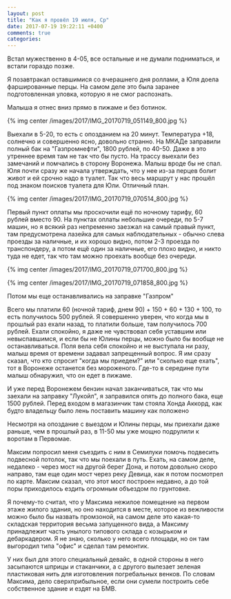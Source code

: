 ```yaml
---
layout: post
title: "Как я провёл 19 июля, Ср"
date: 2017-07-19 19:22:11 +0400
comments: true
categories: 
---
```

Встал мужественно в 4-05, все остальные и не думали подниматься, и встали гораздо позже.

Я позавтракал оставшимися со вчерашнего дня роллами, а Юля доела фаршированные перцы. На самом деле это была заранее подготовленная уловка, которую я не смог распознать.

Малыша я отнес вниз прямо в пижаме и без ботинок. 

{% img center /images/2017/IMG_20170719_051149_800.jpg %}

Выехали в 5-20, то есть с опозданием на 20 минут. Температура +18, солнечно и совершенно ясно, довольно странно. На МКАДе заправили полный бак на "Газпромнефти", 1800 рублей, по 40-50. Даже в это утреннее время там не так что бы пусто. На трассу выехали без замечаний и помчались в сторону Воронежа. Малыш вроде бы не спал. Юля почти сразу же начала утверждать, что у нее из-за перцев болит живот и ей срочно надо в туалет. Так что весь маршрут у нас прошёл под знаком поисков туалета для Юли. Отличный план.

{% img center /images/2017/IMG_20170719_070514_800.jpg %}

Первый пункт оплаты мы проскочили ещё по ночному тарифу, 60 рублей вместо 90. На пунктах оплаты небольшие очереди, по 5-7 машин, но я всякий раз непременно заезжал на самый правый пункт, там предусмотрена лазейка для самых наблюдательных - обычно слева проезды за наличные, и их хорошо видно, потом 2-3 проезда по транспондеру, а потом ещё один за наличные, его плохо видно, и никто туда не едет, так что там можно проехать вообще без очереди.

{% img center /images/2017/IMG_20170719_071700_800.jpg %}

{% img center /images/2017/IMG_20170719_071858_800.jpg %}


Потом мы еще останавливались на заправке "Газпром"




Всего мы платили 60 (ночной тариф, днем 90) + 150 + 60 +    130  + 100, то есть получилось 500 рублей. Я совершенно уверен, что когда мы в прошлый раз ехали назад, то платили больше, там получилось 700 рублей. Ехали спокойно, я даже не чувствовал себя уставшим или невыспавшимся, и если бы не Юлины перцы, можно было бы вообще не останавливаться. Поля вела себя спокойно и не выступала ни разу, малыш время от времени задавал запрещенный вопрос. Я им сразу сказал, что кто спросит "когда мы приедем?" или "сколько еще ехать", тот в Воронеже останется без мороженого. Где-то в середине пути малыш обнаружил, что он едет в пижаме.

И уже перед Воронежем бензин начал заканчиваться, так что мы заехали на заправку "Лукойл", я заправился опять до полного бака, еще 1500 рублей. Перед входом в магазинчик там стояла Хонда Аккорд, как будто владельцу было лень поставить машину как положено


Несмотря на опоздание с выездом и Юлины перцы, мы приехали даже раньше, чем в прошлый раз, в 11-50 мы уже мощно подрулили к воротам в Первомае.


Максим попросил меня съездить с ним в Семилуки помочь подвесить подвесной потолок, так что мы поехали в путь. Ехать, на самом деле, недалеко - через мост на другой берег Дона, и потом довольно скоро направо, там еще один мост через реку Девица, как я потом посмотрел по карте. Максим сказал, что этот мост построен недавно, а до той поры приходилось ездить огромным объездом по грунтовке.

Я почему-то считал, что у Максима нежилое помещение на первом этаже жилого здания, но оно находится в месте, которое из вежливости можно было бы назвать промзоной, на самом деле это какая-то складская территория весьма запущенного вида, а Максиму принадлежит часть унылого типового склада с козырьком и дебаркадером. Я не знаю, сколько у него всего площади, но он там выгородил типа "офис" и сделал там ремонтик.


У них был для этого специальный девайс, в одной стороны в него засыпаются шприцы и стаканчики, а с другого вылезает зеленая пластиковая нить для изготовления погребальных венков. По словам Максима, дело сверхприбыльное, если они сумели построить себе собственное здание и ездят на БМВ.